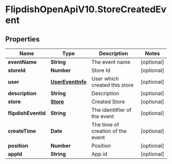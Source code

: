 # FlipdishOpenApiV10.StoreCreatedEvent

## Properties
Name | Type | Description | Notes
------------ | ------------- | ------------- | -------------
**eventName** | **String** | The event name | [optional] 
**storeId** | **Number** | Store Id | [optional] 
**user** | [**UserEventInfo**](UserEventInfo.md) | User which created this store | [optional] 
**description** | **String** | Description | [optional] 
**store** | [**Store**](Store.md) | Created Store | [optional] 
**flipdishEventId** | **String** | The identitfier of the event | [optional] 
**createTime** | **Date** | The time of creation of the event | [optional] 
**position** | **Number** | Position | [optional] 
**appId** | **String** | App id | [optional] 


